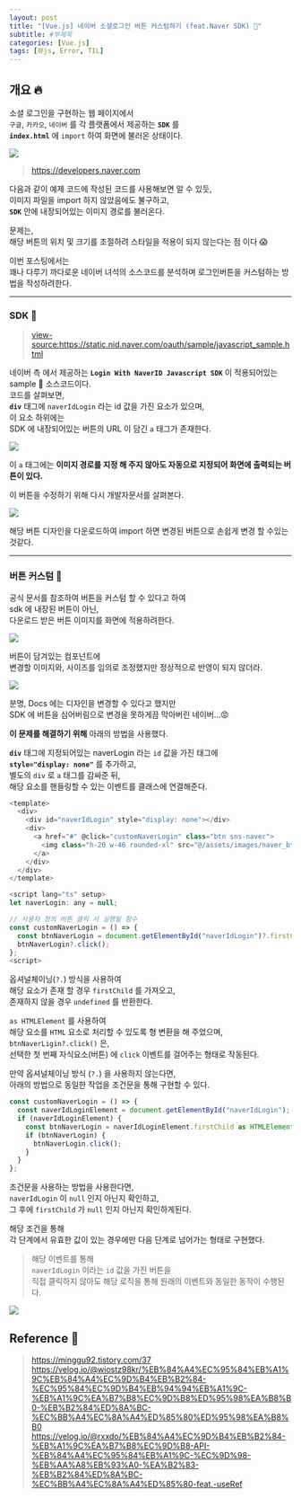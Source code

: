 ```yaml
---
layout: post
title: "[Vue.js] 네이버 소셜로그인 버튼 커스텀하기 (feat.Naver SDK) 🌿"
subtitle: #부제목
categories: [Vue.js]
tags: [뷰js, Error, TIL]
---
```


## 개요 🔥

소셜 로그인을 구현하는 웹 페이지에서<br>
`구글`, `카카오`, `네이버` 를 각 플랫폼에서 제공하는 **`SDK`** 를<br>
**`index.html`** 에 `import` 하여 화면에 불러온 상태이다.

![](https://img1.daumcdn.net/thumb/R1280x0/?scode=mtistory2&fname=https%3A%2F%2Fblog.kakaocdn.net%2Fdn%2F52osH%2Fbtstyjx28Lq%2FGpqq8ARias9lotzj6KJGJ1%2Fimg.png)

> <https://developers.naver.com>

다음과 같이 예제 코드에 작성된 코드를 사용해보면 알 수 있듯,<br>
이미지 파일을 import 하지 않았음에도 불구하고,<br>
**`SDK`** 안에 내장되어있는 이미지 경로를 불러온다.

문제는,<br>
해당 버튼의 위치 및 크기를 조절하려 스타일을 적용이 되지 않는다는 점 이다 😱<br>

이번 포스팅에서는<bR>
꽤나 다루기 까다로운 네이버 녀석의 소스코드를 분석하며 로그인버튼을 커스텀하는 방법을 작성하려한다.

---

### SDK 💌

> <view-source:https://static.nid.naver.com/oauth/sample/javascript_sample.html>

네이버 측 에서 제공하는 **`Login With NaverID Javascript SDK`** 이 적용되어있는 sample 💬 소스코드이다.<br>
코드를 살펴보면,<bR>
**`div`** 태그에 `naverIdLogin` 라는 id 값을 가진 요소가 있으며,<br>
이 요소 하위에는<br>
SDK 에 내장되어있는 버튼의 URL 이 담긴 `a` 태그가 존재한다.

![](https://img1.daumcdn.net/thumb/R1280x0/?scode=mtistory2&fname=https%3A%2F%2Fblog.kakaocdn.net%2Fdn%2FdEGnsj%2FbtstSA5yXj3%2FktA6ckCHkVc5SWK5EWviY1%2Fimg.png)

이 `a` 태그에는 **이미지 경로를 지정 해 주지 않아도 자동으로 지정되어 화면에 출력되는 버튼이 있다.**<br>

이 버튼을 수정하기 위해 다시 개발자문서를 살펴본다.

![](https://img1.daumcdn.net/thumb/R1280x0/?scode=mtistory2&fname=https%3A%2F%2Fblog.kakaocdn.net%2Fdn%2FdoolzX%2FbtstRK8JBLc%2FU7YKkWu1WesUBYuBBM5EKk%2Fimg.png)

해당 버튼 디자인을 다운로드하여 import 하면 변경된 버튼으로 손쉽게 변경 할 수있는것같다.

---

### 버튼 커스텀 💫

공식 문서를 참조하여 버튼을 커스텀 할 수 있다고 하여<br>
sdk 에 내장된 버튼이 아닌,<br>
다운로드 받은 버튼 이미지를 화면에 적용하려한다.

![](https://img1.daumcdn.net/thumb/R1280x0/?scode=mtistory2&fname=https%3A%2F%2Fblog.kakaocdn.net%2Fdn%2FbKL4DL%2FbtstRQWbUkx%2F3kj4bYEsXYCeK6R3DcCsQ1%2Fimg.png)

버튼이 담겨있는 컴포넌트에<br>
변경할 이미지와, 사이즈를 임의로 조정했지만 정상적으로 반영이 되지 않더라.

![](https://img1.daumcdn.net/thumb/R1280x0/?scode=mtistory2&fname=https%3A%2F%2Fblog.kakaocdn.net%2Fdn%2F52osH%2Fbtstyjx28Lq%2FGpqq8ARias9lotzj6KJGJ1%2Fimg.png)

분명, Docs 에는 디자인을 변경할 수 있다고 했지만<br>
SDK 에 버튼을 심어버림으로 변경을 못하게끔 막아버린 네이버...😡

**이 문제를 해결하기 위해** 아래의 방법을 사용했다.<br>

**`div`** 태그에 지정되어있는 naverLogin 라는 `id` 값을 가진 태그에<br>
**`style="display: none"`** 를 추가하고,<br>
별도의 `div` 로 `a` 태그를 감싸준 뒤,<br>
해당 요소를 핸들링할 수 있는 이벤트를 클래스에 연결해준다.

```javascript
<template>
  <div>
    <div id="naverIdLogin" style="display: none"></div>
    <div>
      <a href="#" @click="customNaverLogin" class="btn sns-naver">
        <img class="h-20 w-46 rounded-xl" src="@/assets/images/naver_btnG.png" alt="네이버 로그인" />
      </a>
    </div>
  </div>
</template>

<script lang="ts" setup>
let naverLogin: any = null;

// 사용자 정의 버튼 클릭 시 실행될 함수
const customNaverLogin = () => {
  const btnNaverLogin = document.getElementById("naverIdLogin")?.firstChild as HTMLElement;
  btnNaverLogin?.click();
};
<script>
```

옵셔널체이닝(`?.`) 방식을 사용하여<br>
해당 요소가 존재 할 경우 `firstChild` 를 가져오고,<br>
존재하지 않을 경우 `undefined` 를 반환한다.

`as HTMLElement` 를 사용하여<br>
해당 요소를 `HTML` 요소로 처리할 수 있도록 형 변환을 해 주었으며,
`btnNaverLigin?.click()` 은,<br>
선택한 첫 번째 자식요소(버튼) 에 `click` 이벤트를 걸어주는 형태로 작동된다.<br>

만약 옵셔널체이닝 방식 (`?.`) 을 사용하지 않는다면,<br>
아래의 방법으로 동일한 작업을 조건문을 통해 구현할 수 있다.

```javascript
const customNaverLogin = () => {
  const naverIdLoginElement = document.getElementById("naverIdLogin");
  if (naverIdLoginElement) {
    const btnNaverLogin = naverIdLoginElement.firstChild as HTMLElement;
    if (btnNaverLogin) {
      btnNaverLogin.click();
    }
  }
};
```

조건문을 사용하는 방법을 사용한다면,<br>
`naverIdLogin` 이 `null` 인지 아닌지 확인하고,<br>
그 후에 `firstChild` 가 `null` 인지 아닌지 확인하게된다.<br>

해당 조건을 통해<br>
각 단계에서 유효한 값이 있는 경우에만 다음 단계로 넘어가는 형태로 구현했다.<br>

> 해당 이벤트를 통해<br>`naverIdLogin` 이라는 `id` 값을 가진 버튼을<br>
> 직접 클릭하지 않아도 해당 로직을 통해 원래의 이벤트와 동일한 동작이 수행된다.

![](https://img1.daumcdn.net/thumb/R1280x0/?scode=mtistory2&fname=https%3A%2F%2Fblog.kakaocdn.net%2Fdn%2FdJsJQP%2FbtstQTlnm1R%2Fde8i4KMZle1NUNXwVgPoJ1%2Fimg.png)

## Reference 🌊

> <https://minggu92.tistory.com/37><br><https://velog.io/@wiostz98kr/%EB%84%A4%EC%95%84%EB%A1%9C%EB%84%A4%EC%9D%B4%EB%B2%84-%EC%95%84%EC%9D%B4%EB%94%94%EB%A1%9C-%EB%A1%9C%EA%B7%B8%EC%9D%B8%ED%95%98%EA%B8%B0-%EB%B2%84%ED%8A%BC-%EC%BB%A4%EC%8A%A4%ED%85%80%ED%95%98%EA%B8%B0><br><https://velog.io/@rxxdo/%EB%84%A4%EC%9D%B4%EB%B2%84-%EB%A1%9C%EA%B7%B8%EC%9D%B8-API-%EB%84%A4%EC%95%84%EB%A1%9C-%EC%9D%98-%EB%AA%A8%EB%93%A0-%EA%B2%83-%EB%B2%84%ED%8A%BC-%EC%BB%A4%EC%8A%A4%ED%85%80-feat.-useRef>
